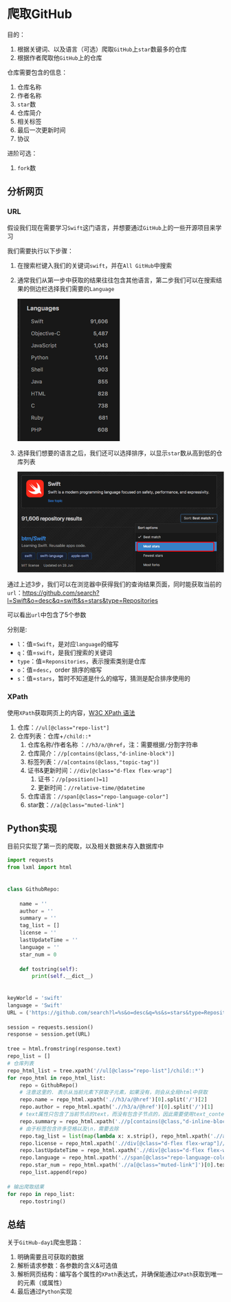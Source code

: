 # 爬取GitHub

目的：

1. 根据关键词、以及语言（可选）爬取`GitHub`上`star`数最多的仓库
2. 根据作者爬取他`GitHub`上的仓库

仓库需要包含的信息：

1. 仓库名称
2. 作者名称
3. `star`数
4. 仓库简介
5. 相关标签
6. 最后一次更新时间
7. 协议

进阶可选：

1. `fork`数

## 分析网页

### URL

假设我们现在需要学习`Swift`这门语言，并想要通过`GitHub`上的一些开源项目来学习

我们需要执行以下步骤：

1. 在搜索栏键入我们的关键词`swift`，并在`All GitHub`中搜索

2. 通常我们从第一步中获取的结果往往包含其他语言，第二步我们可以在搜索结果的侧边栏选择我们需要的`Language`

   ![image-20180924122319789](../../images/image-20180924122319789.png)

3. 选择我们想要的语言之后，我们还可以选择排序，以显示`star`数从高到低的仓库列表

   ![image-20180924122505375](../../images/image-20180924122505375.png)


通过上述3步，我们可以在浏览器中获得我们的查询结果页面，同时能获取当前的`url`：https://github.com/search?l=Swift&o=desc&q=swift&s=stars&type=Repositories

可以看出`url`中包含了5个参数

分别是:

- `l`：值=`Swift`，是对应`language`的缩写
- `q`：值=`swift`，是我们搜索的关键词
- `type`：值=`Reponsitories`，表示搜索类别是仓库
- `o`：值=`desc`，order 排序的缩写
- `s`：值=`stars`，暂时不知道是什么的缩写，猜测是配合排序使用的

### XPath

使用`XPath`获取网页上的内容，[W3C XPath 语法](http://www.w3school.com.cn/xpath/xpath_syntax.asp)

1. 仓库：`//ul[@class="repo-list"]`
2. 仓库列表：仓库+`/child::*`
   1. 仓库名称/作者名称 ：`//h3/a/@href`，注：需要根据`/`分割字符串
   2. 仓库简介：`//p[contains(@class,"d-inline-block")]`
   3. 标签列表：`//a[contains(@class,"topic-tag")]`
   4. 证书&更新时间：`//div[@class="d-flex flex-wrap"]`
      1. 证书：`//p[position()=1]`
      2. 更新时间：`//relative-time/@datetime`
   5. 仓库语言：`//span[@class="repo-language-color"]`
   6. star数：`//a[@class="muted-link"]`

## Python实现

目前只实现了第一页的爬取，以及相关数据未存入数据库中

```python
import requests
from lxml import html


class GithubRepo:

    name = ''
    author = ''
    summary = ''
    tag_list = []
    license = ''
    lastUpdateTime = ''
    language = ''
    star_num = 0

    def tostring(self):
        print(self.__dict__)


keyWorld = 'swift'
language = 'Swift'
URL = ('https://github.com/search?l=%s&o=desc&q=%s&s=stars&type=Repositories' % (language, keyWorld))

session = requests.session()
response = session.get(URL)

tree = html.fromstring(response.text)
repo_list = []
# 仓库列表
repo_html_list = tree.xpath('//ul[@class="repo-list"]/child::*')
for repo_html in repo_html_list:
    repo = GithubRepo()
    # 注意这里的. 表示从当前元素下获取子元素，如果没有，则会从全局html中获取
    repo.name = repo_html.xpath('.//h3/a/@href')[0].split('/')[2]
    repo.author = repo_html.xpath('.//h3/a/@href')[0].split('/')[1]
    # text属性只包含了当前节点的text，而没有包含子节点的，因此需要使用text_content()方法
    repo.summary = repo_html.xpath('.//p[contains(@class,"d-inline-block")]')[0].text_content().strip()
    # 由于标签包含许多空格以及\n，需要去除
    repo.tag_list = list(map(lambda x: x.strip(), repo_html.xpath('.//a[contains(@class,"topic-tag")]/text()')))
    repo.license = repo_html.xpath('.//div[@class="d-flex flex-wrap"]//p[position()=1]')[0].text.strip()
    repo.lastUpdateTime = repo_html.xpath('.//div[@class="d-flex flex-wrap"]//relative-time/@datetime')[0]
    repo.language = repo_html.xpath('.//span[@class="repo-language-color"]/parent::div[1]')[0].text_content().strip()
    repo.star_num = repo_html.xpath('.//a[@class="muted-link"]')[0].text_content().strip()
    repo_list.append(repo)

# 输出爬取结果
for repo in repo_list:
    repo.tostring()

```

## 总结

关于`GitHub-day1`爬虫思路：

1. 明确需要且可获取的数据
2. 解析请求参数：各参数的含义&可选值
3. 解析网页结构：编写各个属性的`XPath`表达式，并确保能通过`XPath`获取到唯一的元素（或属性）
4. 最后通过`Python`实现



